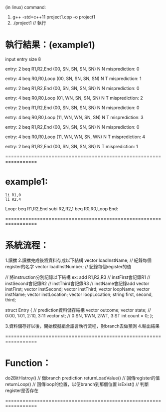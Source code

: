 (in linux)
command:
1. g++ -std=c++11 project1.cpp -o project1
2. ./project1 // 執行

執行結果：(example1)
=================================================================

input entry size
8

entry: 2        beq R1,R2,End
(00, SN, SN, SN, SN) N N                misprediction: 0

entry: 4        beq R0,R0,Loop
(00, SN, SN, SN, SN) N T                misprediction: 1

entry: 2        beq R1,R2,End
(00, SN, SN, SN, SN) N N                misprediction: 0

entry: 4        beq R0,R0,Loop
(01, WN, SN, SN, SN) N T                misprediction: 2

entry: 2        beq R1,R2,End
(00, SN, SN, SN, SN) N N                misprediction: 0

entry: 4        beq R0,R0,Loop
(11, WN, WN, SN, SN) N T                misprediction: 3

entry: 2        beq R1,R2,End
(00, SN, SN, SN, SN) N N                misprediction: 0

entry: 4        beq R0,R0,Loop
(11, WN, WN, SN, WN) N T                misprediction: 4

entry: 2        beq R1,R2,End
(00, SN, SN, SN, SN) N T                misprediction: 1

=================================================================

example1:
=================================================================

	li R1,0
	li R2,4
Loop:
	beq R1,R2,End
	subi R2,R2,1
	beq R0,R0,Loop
End:

=================================================================

系統流程：
=================================================================

1.讀擋
2.讀擋完成後將資料存成以下結構
vector<string> loadInstName; // 紀錄每個register的名字
vector<int> loadInstNumber; // 紀錄每個register的值

// 將instruction分別記錄以下結構 ex: add R1,R2,R3
// instFirst會記錄R1
// instSecond會記錄R2
// instThird會記錄R3
// instName會記錄add
vector<string> instFirst;
vector<string> instSecond;
vector<string> instThird;
vector<string> loopName;
vector<string> instName;
vector<int> instLocation;
vector<int> loopLocation;
string first, second, third;
	
struct Entry { // prediction資料儲存結構
	vector<int> outcome;
	vector<int> state; // 0:00, 1:01, 2:10, 3:11
	vector<int> st; // 0:SN, 1:WN, 2:WT, 3:ST
	int count = 0;
};

3.資料儲存好以後，開始模擬組合語言執行流程，對branch去做預測
4.輸出結果

=================================================================

Function：
=================================================================

do2BitHistroy() // 做branch prediction
returnLoadValue() // 回傳register的值
returnLoop() // 回傳loop的位置，以便branch到那個位置
isExist() // 判斷register是否存在

=================================================================
